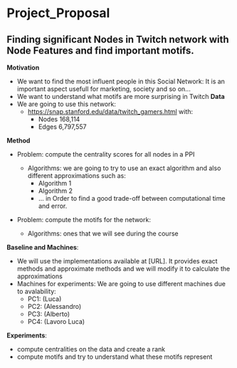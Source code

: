 # Project_Proposal
## Finding significant Nodes in Twitch network with Node Features and find important motifs.
**Motivation**
- We want to find the most influent people in this Social Network: It is an important aspect usefull for marketing, society and so on...
- We want	to understand	what motifs	are	more surprising	in Twitch
**Data**
- We are going to use this network:
  - https://snap.stanford.edu/data/twitch_gamers.html with:
      - Nodes	168,114
      - Edges	6,797,557


**Method**	
- Problem:	compute	the	centrality	scores	for	all	nodes	in	a	PPI	
  - Algorithms:	we	are	going	to	try	to	use	an	exact	algorithm and also different approximations such as:
    - Algorithm 1
    - Algorithm 2
    - ...
    in Order to find a good trade-off between computational time and error.
    
- Problem:	compute	the	motifs	for	the	network:
  - Algorithms: ones that we will see during the course

**Baseline and Machines**:	
- We	will	use	the	implementations	available	at	[URL].	It	provides exact	methods	and	approximate	methods	and we will modify it to calculate the approximations
- Machines	for	experiments: We are going to use different machines due to avalability:
  - PC1: (Luca) 
  - PC2: (Alessandro)
  - PC3: (Alberto)
  - PC4: (Lavoro Luca)

**Experiments**:	
  - compute	centralities	on	the	data and create a rank	
  - compute	motifs and try to understand what these	motifs represent



